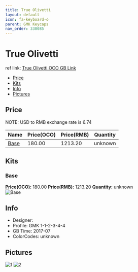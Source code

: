 ```yaml
---
title: True Olivetti
layout: default
icon: fa-keyboard-o
parent: GMK Keycaps
nav_order: 330085
---
```


# True Olivetti

ref link: [True Olivetti OCO GB Link](https://www.originativeco.com/products/true-olivetti)

* [Price](#price)
* [Kits](#kits)
* [Info](#info)
* [Pictures](#pictures)


## Price  
NOTE: USD to RMB exchange rate is 6.74

| Name          | Price(OCO)    |  Price(RMB) | Quantity |
| ------------- | ------------ |  ---------- | -------- |
|[Base](#base)|180.00|1213.20|unknown|


## Kits
### Base
**Price(OCO):** 180.00    **Price(RMB):** 1213.20    **Quantity:** unknown  
<img src="{{ 'assets/images/gmk-keycaps/trueolivetti/kits_pics/base.jpg' | relative_url }}" alt="Base" class="image featured">


## Info
* Designer: 
* Profile: GMK 1-1-2-3-4-4
* GB Time: 2017-07
* ColorCodes: unknown


## Pictures
<img src="{{ 'assets/images/gmk-keycaps/trueolivetti/rendering_pics/1.jpg' | relative_url }}" alt="1" class="image featured">
<img src="{{ 'assets/images/gmk-keycaps/trueolivetti/rendering_pics/2.jpg' | relative_url }}" alt="2" class="image featured">
